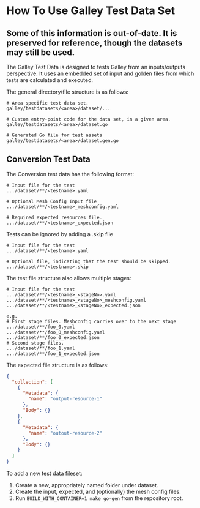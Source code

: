 # How To Use Galley Test Data Set
## Some of this information is out-of-date.  It is preserved for reference, though the datasets may still be used.

The Galley Test Data is designed to tests Galley from an inputs/outputs
perspective. It uses an embedded set of input and golden files from which
tests are calculated and executed.

The general directory/file structure is as follows:

```plain
# Area specific test data set.
galley/testdatasets/<area>/dataset/...

# Custom entry-point code for the data set, in a given area.
galley/testdatasets/<area>/dataset.go

# Generated Go file for test assets
galley/testdatasets/<area>/dataset.gen.go
```

## Conversion Test Data

The Conversion test data has the following format:

```plain
# Input file for the test
.../dataset/**/<testname>.yaml

# Optional Mesh Config Input file
.../dataset/**/<testname>_meshconfig.yaml

# Required expected resources file.
.../dataset/**/<testname>_expected.json
```

Tests can be ignored by adding a .skip file

```plain
# Input file for the test
.../dataset/**/<testname>.yaml

# Optional file, indicating that the test should be skipped.
.../dataset/**/<testname>.skip
```

The test file structure also allows multiple stages:

```plain
# Input file for the test
.../dataset/**/<testname>_<stageNo>.yaml
.../dataset/**/<testname>_<stageNo>_meshconfig.yaml
.../dataset/**/<testname>_<stageNo>_expected.json

e.g.
# First stage files. Meshconfig carries over to the next stage
.../dataset/**/foo_0.yaml
.../dataset/**/foo_0_meshconfig.yaml
.../dataset/**/foo_0_expected.json
# Second stage files.
.../dataset/**/foo_1.yaml
.../dataset/**/foo_1_expected.json

```

The expected file structure is as follows:

```json
{
  "collection": [
    {
      "Metadata": {
        "name": "output-resource-1"
      },
      "Body": {}
    },
    {
      "Metadata": {
        "name": "outout-resource-2"
      },
      "Body": {}
    }
  ]
}
```

To add a new test data fileset:
 1. Create a new, appropriately named folder under dataset.
 2. Create the input, expected, and (optionally) the mesh config files.
 3. Run `BUILD_WITH_CONTAINER=1 make go-gen` from the repository root.
